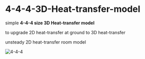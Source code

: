 # 4-4-4-3D-Heat-transfer-model

simple **4-4-4 size 3D Heat-transfer model**

to upgrade 2D heat-transfer at ground to 3D heat-transfer

unsteady 2D heat-transfer room model

![4-4-4](https://user-images.githubusercontent.com/82522118/117492126-21b9ea00-afac-11eb-90e3-545500d3b990.jpg)

